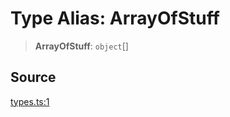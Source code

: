 # Type Alias: ArrayOfStuff

> **ArrayOfStuff**: `object`[]

## Source

[types.ts:1](http://source-url)
